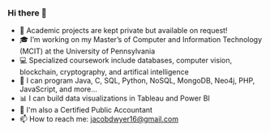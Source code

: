 ### Hi there 👋

- 💬 Academic projects are kept private but available on request!
- 🎓 I’m working on my Master’s of Computer and Information Technology (MCIT) at the University of Pennsylvania  
- 💻 Specialized coursework include databases, computer vision, blockchain, cryptography, and artifical intelligence
- 💾 I can program Java, C, SQL, Python, NoSQL, MongoDB, Neo4j, PHP, JavaScript, and more...
- 📊 I can build data visualizations in Tableau and Power BI 
- 💸 I'm also a Certified Public Accountant
- 📫 How to reach me: jacobdwyer16@gmail.com

<!--
**jacobdwyer16/jacobdwyer16** is a ✨ _special_ ✨ repository because its `README.md` (this file) appears on your GitHub profile.

Here are some ideas to get you started:

- 🔭 I’m currently working on completing my Computer Science graduate degree from the University of Pennsylvania. 
- 🌱 I’m currently learning blockchain and artifical intelligence
- 👯 I’m looking to collaborate on ...
- 🤔 I’m looking for help with ...
- 💬 Ask me about ...
- 📫 How to reach me: jacobdwyer16@gmail.com
-->
